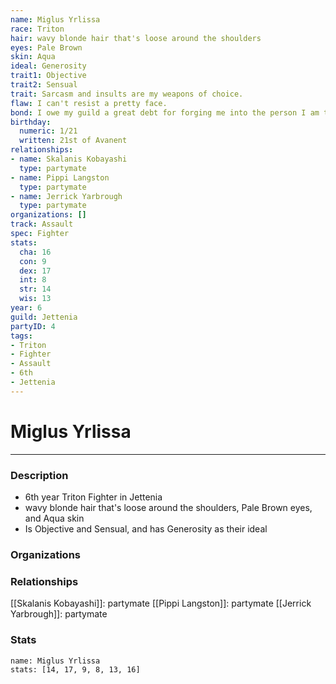 ```yaml
---
name: Miglus Yrlissa
race: Triton
hair: wavy blonde hair that's loose around the shoulders
eyes: Pale Brown
skin: Aqua
ideal: Generosity
trait1: Objective
trait2: Sensual
trait: Sarcasm and insults are my weapons of choice.
flaw: I can't resist a pretty face.
bond: I owe my guild a great debt for forging me into the person I am today.
birthday:
  numeric: 1/21
  written: 21st of Avanent
relationships:
- name: Skalanis Kobayashi
  type: partymate
- name: Pippi Langston
  type: partymate
- name: Jerrick Yarbrough
  type: partymate
organizations: []
track: Assault
spec: Fighter
stats:
  cha: 16
  con: 9
  dex: 17
  int: 8
  str: 14
  wis: 13
year: 6
guild: Jettenia
partyID: 4
tags:
- Triton
- Fighter
- Assault
- 6th
- Jettenia
---
```

# Miglus Yrlissa
---
### Description
- 6th year Triton Fighter in Jettenia
- wavy blonde hair that's loose around the shoulders, Pale Brown eyes, and Aqua skin
- Is Objective and Sensual, and has Generosity as their ideal

### Organizations
### Relationships
[[Skalanis Kobayashi]]: partymate
[[Pippi Langston]]: partymate
[[Jerrick Yarbrough]]: partymate
### Stats
```statblock
name: Miglus Yrlissa
stats: [14, 17, 9, 8, 13, 16]
```